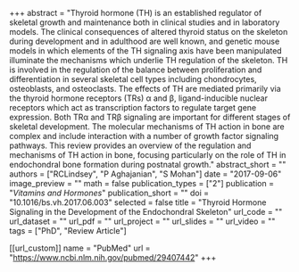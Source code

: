 +++
abstract = "Thyroid hormone (TH) is an established regulator of skeletal growth and maintenance both in clinical studies and in laboratory models. The clinical consequences of altered thyroid status on the skeleton during development and in adulthood are well known, and genetic mouse models in which elements of the TH signaling axis have been manipulated illuminate the mechanisms which underlie TH regulation of the skeleton. TH is involved in the regulation of the balance between proliferation and differentiation in several skeletal cell types including chondrocytes, osteoblasts, and osteoclasts. The effects of TH are mediated primarily via the thyroid hormone receptors (TRs) α and β, ligand-inducible nuclear receptors which act as transcription factors to regulate target gene expression. Both TRα and TRβ signaling are important for different stages of skeletal development. The molecular mechanisms of TH action in bone are complex and include interaction with a number of growth factor signaling pathways. This review provides an overview of the regulation and mechanisms of TH action in bone, focusing particularly on the role of TH in endochondral bone formation during postnatal growth."
abstract_short = ""
authors = ["RCLindsey", "P Aghajanian", "S Mohan"]
date = "2017-09-06"
image_preview = ""
math = false
publication_types = ["2"]
publication = "*Vitamins and Hormones*"
publication_short = ""
doi = "10.1016/bs.vh.2017.06.003"
selected = false
title = "Thyroid Hormone Signaling in the Development of the Endochondral Skeleton"
url_code = ""
url_dataset = ""
url_pdf = ""
url_project = ""
url_slides = ""
url_video = ""
tags = ["PhD", "Review Article"]

[[url_custom]]
name = "PubMed"
url = "https://www.ncbi.nlm.nih.gov/pubmed/29407442"
+++

